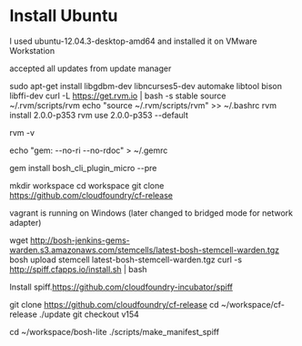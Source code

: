 Install Ubuntu
==============
I used ubuntu-12.04.3-desktop-amd64 and installed it on VMware Workstation

accepted all updates from update manager




sudo apt-get install libgdbm-dev libncurses5-dev automake libtool bison libffi-dev
curl -L https://get.rvm.io | bash -s stable
source ~/.rvm/scripts/rvm
echo "source ~/.rvm/scripts/rvm" >> ~/.bashrc
rvm install 2.0.0-p353
rvm use 2.0.0-p353 --default

rvm -v

echo "gem: --no-ri --no-rdoc" > ~/.gemrc


gem install bosh_cli_plugin_micro --pre

mkdir workspace
cd workspace
git clone https://github.com/cloudfoundry/cf-release

vagrant is running on Windows (later changed to bridged mode for network adapter)



wget http://bosh-jenkins-gems-warden.s3.amazonaws.com/stemcells/latest-bosh-stemcell-warden.tgz
bosh upload stemcell latest-bosh-stemcell-warden.tgz
curl -s http://spiff.cfapps.io/install.sh | bash




Install spiff.https://github.com/cloudfoundry-incubator/spiff

git clone https://github.com/cloudfoundry/cf-release
cd ~/workspace/cf-release
./update
git checkout v154

cd ~/workspace/bosh-lite
./scripts/make_manifest_spiff


